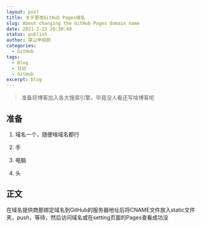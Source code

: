 ```yaml
---
layout: post
title: 关于更改GitHub Pages域名
slug: About changing the GitHub Pages domain name
date: 2021-2-23 20:30:49
status: publish
author: 穿山甲叔叔
categories: 
  - GitHub
tags:
  - Blog
  - 日记
  - GitHub
excerpt: blog
---
```




> 准备将博客加入各大搜索引擎，毕竟没人看还写啥博客呢

## 准备

1. 域名一个，随便啥域名都行

2. 手

3. 电脑

4. 头

   

## 正文

在域名提供商那绑定域名到GitHub的服务器地址后将CNAME文件放入static文件夹，push，等待，然后访问域名或在setting页面的Pages查看成功没

